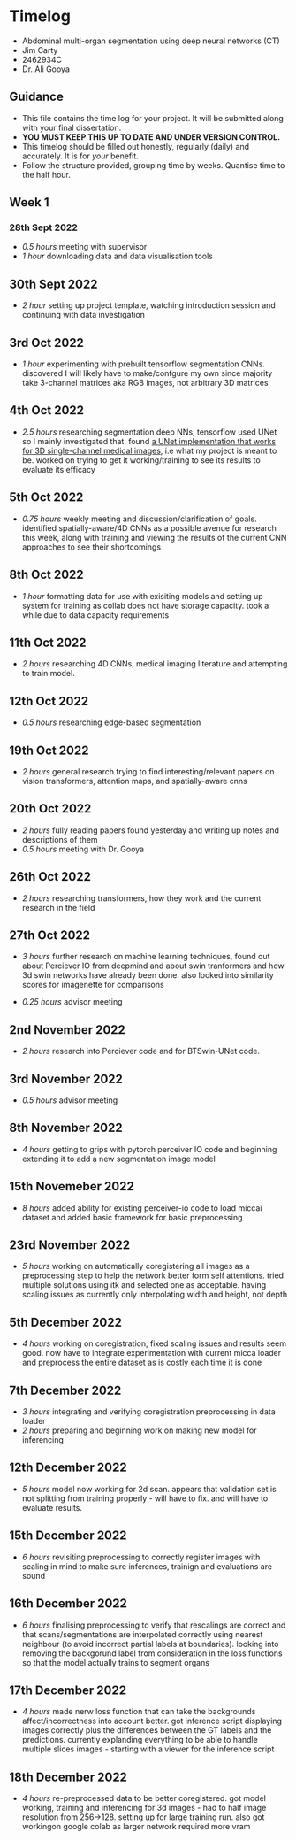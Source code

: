 # Timelog

* Abdominal multi-organ segmentation using deep neural networks (CT)
* Jim Carty
* 2462934C
* Dr. Ali Gooya

## Guidance

* This file contains the time log for your project. It will be submitted along with your final dissertation.
* **YOU MUST KEEP THIS UP TO DATE AND UNDER VERSION CONTROL.**
* This timelog should be filled out honestly, regularly (daily) and accurately. It is for *your* benefit.
* Follow the structure provided, grouping time by weeks.  Quantise time to the half hour.

## Week 1

### 28th Sept 2022

* *0.5 hours* meeting with supervisor
* *1 hour* downloading data and data visualisation tools

## 30th Sept 2022 

* *2 hour* setting up project template, watching introduction session and continuing with data investigation

## 3rd Oct 2022

* *1 hour* experimenting with prebuilt tensorflow segmentation CNNs. discovered I will likely have to make/confgure my own since majority take 3-channel matrices aka RGB images, not arbitrary 3D matrices

## 4th Oct 2022

* *2.5 hours* researching segmentation deep NNs, tensorflow used UNet so I mainly investigated that. found [a UNet implementation that works for 3D single-channel medical images](https://github.com/davidiommi/Pytorch--3D-Medical-Images-Segmentation--SALMON), i.e what my project is meant to be. worked on trying to get it working/training to see its results to evaluate its efficacy

## 5th Oct 2022

* *0.75 hours* weekly meeting and discussion/clarification of goals. identified spatially-aware/4D CNNs as a possible avenue for research this week, along with training and viewing the results of the current CNN approaches to see their shortcomings

## 8th Oct 2022

* *1 hour* formatting data for use with exisiting models and setting up system for training as collab does not have storage capacity. took a while due to data capacity requirements

## 11th Oct 2022

* *2 hours* researching 4D CNNs, medical imaging literature and attempting to train model.

## 12th Oct 2022

* *0.5 hours* researching edge-based segmentation

## 19th Oct 2022

* *2 hours* general research trying to find interesting/relevant papers on vision transformers, attention maps, and spatially-aware cnns

## 20th Oct 2022

* *2 hours* fully reading papers found yesterday and writing up notes and descriptions of them
* *0.5 hours* meeting with Dr. Gooya

## 26th Oct 2022

* *2 hours* researching transformers, how they work and the current research in the field

## 27th Oct 2022

* *3 hours* further research on machine learning techniques, found out about Perciever IO from deepmind and about swin tranformers and how 3d swin networks have already been done. also looked into similarity scores for imagenette for comparisons

* *0.25 hours* advisor meeting

## 2nd November 2022

* *2 hours* research into Perciever code and for BTSwin-UNet code.

## 3rd November 2022

* *0.5 hours* advisor meeting

## 8th November 2022

* *4 hours* getting to grips with pytorch perceiver IO code and beginning extending it to add a new segmentation image model

## 15th Novemeber 2022

* *8 hours* added ability for existing perceiver-io code to load miccai dataset and added basic framework for basic preprocessing

## 23rd November 2022

* *5 hours* working on automatically coregistering all images as a preprocessing step to help the network better form self attentions. tried multiple solutions using itk and selected one as acceptable. having scaling issues as currently only interpolating width and height, not depth

## 5th December 2022

* *4 hours* working on coregistration, fixed scaling issues and results seem good. now have to integrate experimentation with current micca loader and preprocess the entire dataset as is costly each time it is done

## 7th December 2022

* *3 hours* integrating and verifying coregistration preprocessing in data loader
* *2 hours* preparing and beginning work on making new model for inferencing

## 12th December 2022

* *5 hours* model now working for 2d scan. appears that validation set is not splitting from training properly - will have to fix. and will have to evaluate results.

## 15th December 2022

* *6 hours* revisiting preprocessing to correctly register images with scaling in mind to make sure inferences, trainign and evaluations are sound

## 16th December 2022

* *6 hours* finalising preprocessing to verify that rescalings are correct and that scans/segmentations are interpolated correctly using nearest neighbour (to avoid incorrect partial labels at boundaries). looking into removing the backgorund label from consideration in the loss functions so that the model actually trains to segment organs

## 17th December 2022

* *4 hours* made nerw loss function that can take the backgrounds affect/incorrectness into account better. got inference script displaying images correctly plus the differences between the GT labels and the predictions. currently explanding everything to be able to handle multiple slices images - starting with a viewer for the inference script

## 18th December 2022

* *4 hours* re-preprocessed data to be better coregistered. got model working, training and inferencing for 3d images - had to half image resolution from 256->128. setting up for large training run. also got workingon google colab as larger network required more vram